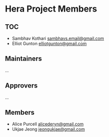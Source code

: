 # Hera Project Members

## TOC

- Sambhav Kothari <sambhavs.email@gmail.com>
- Elliot Gunton <elliotgunton@gmail.com>

## Maintainers

...

## Approvers

...

## Members

- Alice Purcell <alicederyn@gmail.com>
- Ukjae Jeong <jeongukjae@gmail.com>

